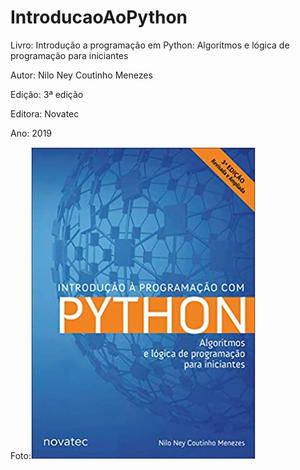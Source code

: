 # IntroducaoAoPython

Livro: Introdução a programação em Python: Algoritmos e lógica de programação para iniciantes

Autor: Nilo Ney Coutinho Menezes

Edição: 3ª edição

Editora: Novatec

Ano: 2019

Foto:![](foto/livro.jpg)
